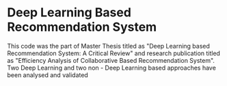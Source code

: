 # Deep Learning Based Recommendation System

This code was the part of Master Thesis titled as "Deep Learning based Recommendation System: A Critical Review"  and research publication titled as "Efficiency Analysis of Collaborative Based Recommendation System". Two Deep Learning and two non - Deep Learning based approaches have been analysed and validated 
